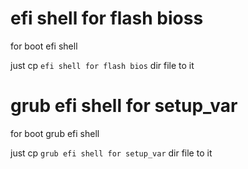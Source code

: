 # efi shell for flash bioss
for boot efi shell

just cp `efi shell for flash bios` dir file to it



# grub efi shell for setup_var

for boot grub efi shell

just cp `grub efi shell for setup_var` dir file to it



